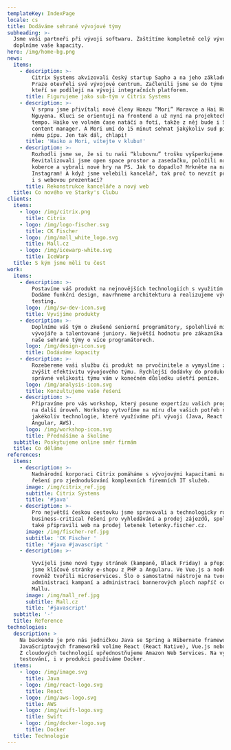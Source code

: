 ```yaml
---
templateKey: IndexPage
locale: cs
title: Dodáváme sehrané vývojové týmy
subheading: >-
  Jsme vaši partneři při vývoji softwaru. Zaštítíme kompletně celý vývoj nebo
  doplníme vaše kapacity.
hero: /img/home-bg.png
news:
  items:
    - description: >-
        Citrix Systems akvizovali český startup Sapho a na jeho základech v
        Praze otevřeli své vývojové centrum. Začlenili jsme se do týmu javistů,
        kteří se podílejí na vývoji integračních platforem.
      title: Figurujeme jako sub-tým v Citrix Systems
    - description: >-
        V srpnu jsme přivítali nové členy Honzu “Mori” Moravce a Hai Ha “Haiko”
        Nguyena. Kluci se orientují na frontend a už nyní na projektech diktují
        tempo. Haiko ve volném čase natáčí a fotí, takže z něj bude i Starky's
        content manager. A Mori umí do 15 minut sehnat jakýkoliv sud piva a k
        němu pípu. Jen tak dál, chlapi! 
      title: 'Haiko a Mori, vítejte v klubu!'
    - description: >-
        Rozhodli jsme se, že si tu naši “klubovnu” trošku vyšperkujeme.
        Revitalizovali jsme open space prostor a zasedačku, položili nové
        koberce a vybrali nové hry na PS. Jak to dopadlo? Mrkněte na náš
        Instagram! A když jsme velebili kancelář, tak proč to nevzít při jednom
        i s webovou prezentací?
      title: Rekonstrukce kanceláře a nový web
  title: Co nového ve Starky's Clubu
clients:
  items:
    - logo: /img/citrix.png
      title: Citrix
    - logo: /img/logo-fischer.svg
      title: CK Fischer
    - logo: /img/mall_white_logo.svg
      title: Mall.cz
    - logo: /img/icewarp-white.svg
      title: IceWarp
  title: S kým jsme měli tu čest
work:
  items:
    - description: >-
        Postavíme váš produkt na nejnovějších technologiích s využitím cloudu.
        Dodáme funkční design, navrhneme architekturu a realizujeme vývoj a
        testing. 
      logo: /img/sw-dev-icon.svg
      title: Vyvíjíme produkty
    - description: >-
        Doplníme váš tým o zkušené seniorní programátory, spolehlivé middle
        vývojáře a talentované juniory. Největší hodnotu pro zákazníka vždy měly
        naše sehrané týmy o více programátorech.
      logo: /img/design-icon.svg
      title: Dodáváme kapacity
    - description: >-
        Rozebereme vaši službu či produkt na prvočinitele a vymyslíme způsob jak
        zvýšit efektivitu vývojového týmu. Rychlejší dodávky do produkce za
        správné velikosti týmu vám v konečném důsledku ušetří peníze.
      logo: /img/analysis-icon.svg
      title: Konzultujeme vaše řešení
    - description: >-
        Připravíme pro vás workshop, který posune expertízu vašich programátorů
        na další úroveň. Workshop vytvoříme na míru dle vašich potřeb na
        jakékoliv technologie, které využíváme při vývoji (Java, React a
        Angular, AWS).
      logo: /img/workshop-icon.svg
      title: Přednášíme a školíme
  subtitle: Poskytujeme online směr firmám
  title: Co děláme
references:
  items:
    - description: >-
        Nadnárodní korporaci Citrix pomáháme s vývojovými kapacitami na jejich
        řešení pro zjednodušování komplexních firemních IT služeb.
      image: /img/citrix_ref.jpg
      subtitle: Citrix Systems
      title: '#java'
    - description: >-
        Pro největší českou cestovku jsme spravovali a technologicky rozvíjeli
        business-critical řešení pro vyhledávání a prodej zájezdů, společně jsme
        také připravili web na prodej letenek letenky.fischer.cz.
      image: /img/fischer-ref.jpg
      subtitle: 'CK Fischer '
      title: '#java #javascript '
    - description: >-

        Vyvíjeli jsme nové typy stránek (kampaně, Black Friday) a přepisovali
        jsme klíčové stránky e-shopu z PHP a Angularu. Ve Vue.js a node.js jsme
        rovněž tvořili microservices. Šlo o samostatné nástroje na tvorbu a
        administraci kampaní a administraci bannerových ploch napříč celým webem
        Mallu.
      image: /img/mall_ref.jpg
      subtitle: Mall.cz
      title: '#javascript'
  subtitle: '-'
  title: Reference
technologies:
  description: >
    Na backendu je pro nás jedničkou Java se Spring a Hibernate frameworky. Z
    JavaScriptových frameworků volíme React (React Native), Vue.js nebo Angular.
    Z cloudových technologií upřednostňujeme Amazon Web Services. Na vývoj,
    testování, i v produkci používáme Docker. 
  items:
    - logo: /img/image.svg
      title: Java
    - logo: /img/react-logo.svg
      title: React
    - logo: /img/aws-logo.svg
      title: AWS
    - logo: /img/swift-logo.svg
      title: Swift
    - logo: /img/docker-logo.svg
      title: Docker
  title: Technologie
---
```


